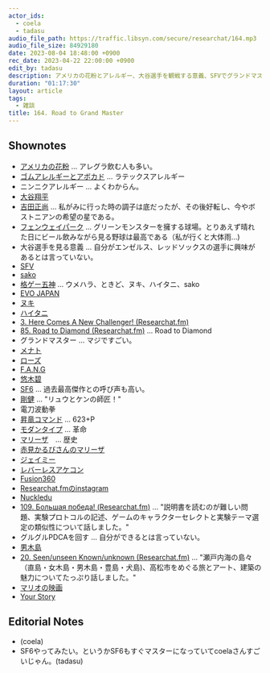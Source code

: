 ```yaml
---
actor_ids:
  - coela
  - tadasu
audio_file_path: https://traffic.libsyn.com/secure/researchat/164.mp3 
audio_file_size: 84929180
date: 2023-08-04 18:48:00 +0900
rec_date: 2023-04-22 22:00:00 +0900
edit_by: tadasu
description: アメリカの花粉とアレルギー、大谷選手を観戦する意義、SFVでグランドマスターに到達、ゲームのオンラインコミュニティー、学習のサイクル・方法について話しました。
duration: "01:17:30"
layout: article
tags:
  - 雑談
title: 164. Road to Grand Master
---
```


## Shownotes
- [アメリカの花粉](https://chuzainikki.com/?p=1849) ... アレグラ飲む人も多い。
- [ゴムアレルギーとアボカド](https://uwb01.bml.co.jp/allergy/topics.html) ... ラテックスアレルギー
- ニンニクアレルギー ... よくわからん。
- [大谷翔平](https://en.wikipedia.org/wiki/Shohei_Ohtani)
- [吉田正尚](https://ja.wikipedia.org/wiki/%E5%90%89%E7%94%B0%E6%AD%A3%E5%B0%9A) ... 私がみに行った時の調子は底だったが、その後好転し、今やボストニアンの希望の星である。
- [フェンウェイパーク](https://ja.wikipedia.org/wiki/%E3%83%95%E3%82%A7%E3%83%B3%E3%82%A6%E3%82%A7%E3%82%A4%E3%83%BB%E3%83%91%E3%83%BC%E3%82%AF) ... グリーンモンスターを擁する球場。とりあえず晴れた日にビール飲みながら見る野球は最高である（私が行くと大体雨...)
- 大谷選手を見る意義 ... 自分がエンゼルス、レッドソックスの選手に興味があるとは言っていない。
- [SFV](https://en.wikipedia.org/wiki/Street_Fighter_V)
- [sako](https://twitter.com/sakonoko)
- [格ゲー五神](https://dic.nicovideo.jp/a/%E6%A0%BC%E3%82%B2%E3%83%BC%E4%BA%94%E7%A5%9E) ... ウメハラ、ときど、ヌキ、ハイタニ、sako
- [EVO JAPAN](https://www.evojapan.gg/?lng=en)
- [ヌキ](https://twitter.com/nuki2)
- [ハイタニ](https://twitter.com/hai090)
- [3. Here Comes A New Challenger! (Researchat.fm)](https://researchat.fm/episode/3)
- [85. Road to Diamond (Researchat.fm)](https://researchat.fm/episode/85)  ... Road to Diamond
- グランドマスター ... マジですごい。
- [メナト](https://game.capcom.com/cfn/sfv/character/menat)
- [ローズ](https://game.capcom.com/cfn/sfv/character/rose)
- [F.A.N.G](https://game.capcom.com/cfn/sfv/character/fang)
- [悠木碧](https://ja.wikipedia.org/wiki/%E6%82%A0%E6%9C%A8%E7%A2%A7)
- [SF6](https://www.streetfighter.com/6) ... 過去最高傑作との呼び声も高い。
- [剛健](https://game.capcom.com/cfn/sfv/column/100925) ... "リュウとケンの師匠！"
- 電刀波動拳
- [昇竜コマンド](https://gamer2.jp/post/syouryuucommand/) ... 623+P
- [モダンタイプ](https://jp.ign.com/street-fighter-6/60067/news/6) ... 革命
- [マリーザ](https://www.streetfighter.com/6/ja-jp/character/marisa)　... 歴史
- [赤見かるびさんのマリーザ](https://www.youtube.com/watch?v=0XWrzw5S7nQ&ab_channel=%E8%B5%A4%E8%A6%8B%E3%81%8B%E3%82%8B%E3%81%B3%2FKarubiAkami)
- [ジェイミー](https://www.streetfighter.com/6/ja-jp/character/jamie)
- [レバーレスアケコン](https://goziline.com/archives/47667)
- [Fusion360](https://www.autodesk.com/products/fusion-360/overview)
- [Researchat.fmのinstagram](https://www.instagram.com/researchat.fm/)
- [Nuckledu](https://liquipedia.net/fighters/NuckleDu)
- [109. Большая победа! (Researchat.fm)](https://researchat.fm/episode/109) ... "説明書を読むのが難しい問題、実験プロトコルの記述、ゲームのキャラクターセレクトと実験テーマ選定の類似性について話しました。"
- グルグルPDCAを回す ... 自分ができるとは言っていない。
- [男木島](https://www.my-kagawa.jp/shimatabi/feature/shimatabi/ogijima)
- [20. Seen/unseen Known/unknown (Researchat.fm)](https://researchat.fm/episode/20) ... "瀬戸内海の島々（直島・女木島・男木島・豊島・犬島)、高松市をめぐる旅とアート、建築の魅力についてたっぷり話しました。"
- [マリオの映画](https://www.nintendo.co.jp/smbmovie/)
- [Your Story](https://en.wikipedia.org/wiki/Dragon_Quest:_Your_Story)

## Editorial Notes
- (coela)
- SF6やってみたい。というかSF6もすぐマスターになっていてcoelaさんすごいじゃん。(tadasu)
